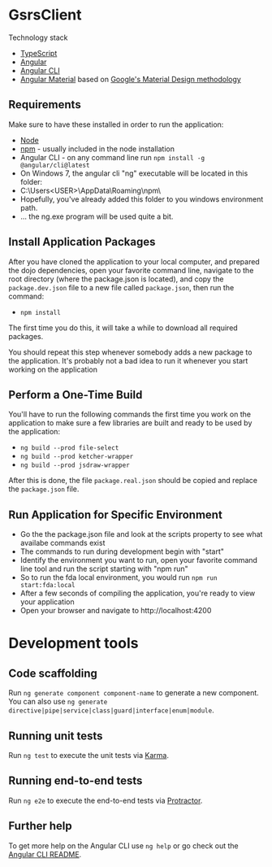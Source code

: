 # GsrsClient

Technology stack

- [TypeScript](https://www.typescriptlang.org/)
- [Angular](https://angular.io/)
- [Angular CLI](https://github.com/angular/angular-cli)
- [Angular Material](https://material.angular.io/) based on [Google's Material Design methodology](https://material.io/design/)

## Requirements

Make sure to have these installed in order to run the application:

- [Node](https://nodejs.org/en/)
- [npm](https://www.npmjs.com/) - usually included in the node installation
- Angular CLI - on any command line run `npm install -g @angular/cli@latest`
 - On Windows 7, the angular cli "ng" executable will be located in this folder:
  - C:\Users\<USER>\AppData\Roaming\npm\
  - Hopefully, you've already added this folder to you windows environment path.
  - ... the ng.exe program will be used quite a bit.

## Install Application Packages

After you have cloned the application to your local computer, and prepared the dojo dependencies, open your favorite command line, navigate to the root directory (where the package.json is located), 
and copy the `package.dev.json` file to a new file called `package.json`, then run the command:


- `npm install`


The first time you do this, it will take a while to download all required packages.

You should repeat this step whenever somebody adds a new package to the application. It's probably not a bad idea to run it whenever you start working on the application


## Perform a One-Time Build

You'll have to run the following commands the first time you work on the application to make sure a few libraries are built and ready to be used by the application:

- `ng build --prod file-select`
- `ng build --prod ketcher-wrapper`
- `ng build --prod jsdraw-wrapper`

After this is done, the file `package.real.json` should be copied and replace the `package.json` file. 

## Run Application for Specific Environment

- Go the the package.json file and look at the scripts property to see what availabe commands exist
- The commands to run during development begin with "start"
- Identify the environment you want to run, open your favorite command line tool and run the script starting with "npm run"
 - So to run the fda local environment, you would run `npm run start:fda:local`
- After a few seconds of compiling the application, you're ready to view your application
- Open your browser and navigate to http://localhost:4200

# Development tools

## Code scaffolding

Run `ng generate component component-name` to generate a new component. You can also use `ng generate directive|pipe|service|class|guard|interface|enum|module`.

## Running unit tests

Run `ng test` to execute the unit tests via [Karma](https://karma-runner.github.io).

## Running end-to-end tests

Run `ng e2e` to execute the end-to-end tests via [Protractor](http://www.protractortest.org/).

## Further help

To get more help on the Angular CLI use `ng help` or go check out the [Angular CLI README](https://github.com/angular/angular-cli/blob/master/README.md).

